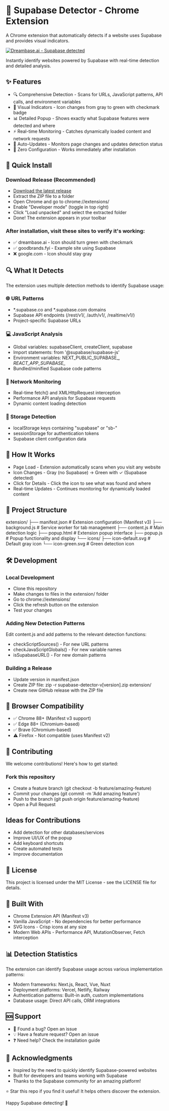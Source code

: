 # 🔧 Supabase Detector - Chrome Extension
A Chrome extension that automatically detects if a website uses Supabase and provides visual indicators.

[![Dreambase.ai - Supabase detected](https://imagedelivery.net/kgyWhzhmXSpIXGWwA-oX0Q/9acbd1ac-5fd6-4a09-9a2c-818ae085b700/public)](https://dreambase.ai)

Instantly identify websites powered by Supabase with real-time detection and detailed analysis.

## ✨ Features

- 🔍 Comprehensive Detection - Scans for URLs, JavaScript patterns, API calls, and environment variables
- 🎨 Visual Indicators - Icon changes from gray to green with checkmark badge
- 📊 Detailed Popup - Shows exactly what Supabase features were detected and where
- ⚡ Real-time Monitoring - Catches dynamically loaded content and network requests
- 🔄 Auto-Updates - Monitors page changes and updates detection status
- 🚀 Zero Configuration - Works immediately after installation

## 🚀 Quick Install

### Download Release (Recommended)

- [Download the latest release](https://github.com/alwaysunday/supabase-detector-extension/releases/tag/v1.0.0)
- Extract the ZIP file to a folder
- Open Chrome and go to chrome://extensions/
- Enable "Developer mode" (toggle in top right)
- Click "Load unpacked" and select the extracted folder
- Done! The extension appears in your toolbar


### After installation, visit these sites to verify it's working:

- ✅ dreambase.ai - Icon should turn green with checkmark
- ✅ goodbrands.fyi - Example site using Supabase
- ❌ google.com - Icon should stay gray

## 🔍 What It Detects
The extension uses multiple detection methods to identify Supabase usage:

### 🌐 URL Patterns

- *.supabase.co and *.supabase.com domains
- Supabase API endpoints (/rest/v1/, /auth/v1/, /realtime/v1/)
- Project-specific Supabase URLs

### 💻 JavaScript Analysis

- Global variables: supabaseClient, createClient, supabase
- Import statements: from '@supabase/supabase-js'
- Environment variables: NEXT_PUBLIC_SUPABASE_*, REACT_APP_SUPABASE_*
- Bundled/minified Supabase code patterns

### 🔗 Network Monitoring

- Real-time fetch() and XMLHttpRequest interception
- Performance API analysis for Supabase requests
- Dynamic content loading detection

### 💾 Storage Detection

- localStorage keys containing "supabase" or "sb-"
- sessionStorage for authentication tokens
- Supabase client configuration data

## 📱 How It Works

- Page Load - Extension automatically scans when you visit any website
- Icon Changes - Gray (no Supabase) → Green with ✓ (Supabase detected)
- Click for Details - Click the icon to see what was found and where
- Real-time Updates - Continues monitoring for dynamically loaded content

## 📁 Project Structure
extension/
├── manifest.json       # Extension configuration (Manifest v3)
├── background.js       # Service worker for tab management
├── content.js         # Main detection logic
├── popup.html         # Extension popup interface
├── popup.js          # Popup functionality and display
└── icons/
    ├── icon-default.svg   # Default gray icon
    └── icon-green.svg     # Green detection icon

## 🛠️ Development

### Local Development

- Clone this repository
- Make changes to files in the extension/ folder
- Go to chrome://extensions/
- Click the refresh button on the extension
- Test your changes

### Adding New Detection Patterns
Edit content.js and add patterns to the relevant detection functions:

- checkScriptSources() - For new URL patterns
- checkJavaScriptGlobals() - For new variable names
- isSupabaseURL() - For new domain patterns

### Building a Release

- Update version in manifest.json
- Create ZIP file: zip -r supabase-detector-v[version].zip extension/
- Create new GitHub release with the ZIP file

## 🧩 Browser Compatibility

- ✅ Chrome 88+ (Manifest v3 support)
- ✅ Edge 88+ (Chromium-based)
- ✅ Brave (Chromium-based)
- ⚠️ Firefox - Not compatible (uses Manifest v2)

## 🤝 Contributing
We welcome contributions! Here's how to get started:

### Fork this repository
- Create a feature branch (git checkout -b feature/amazing-feature)
- Commit your changes (git commit -m 'Add amazing feature')
- Push to the branch (git push origin feature/amazing-feature)
- Open a Pull Request

## Ideas for Contributions

- Add detection for other databases/services
- Improve UI/UX of the popup
- Add keyboard shortcuts
- Create automated tests
- Improve documentation

## 📄 License
This project is licensed under the MIT License - see the LICENSE file for details.

## 🎯 Built With

- Chrome Extension API (Manifest v3)
- Vanilla JavaScript - No dependencies for better performance
- SVG Icons - Crisp icons at any size
- Modern Web APIs - Performance API, MutationObserver, Fetch interception

## 📊 Detection Statistics
The extension can identify Supabase usage across various implementation patterns:

- Modern frameworks: Next.js, React, Vue, Nuxt
- Deployment platforms: Vercel, Netlify, Railway
- Authentication patterns: Built-in auth, custom implementations
- Database usage: Direct API calls, ORM integrations

## 🆘 Support

- 🐛 Found a bug? Open an issue
- 💡 Have a feature request? Open an issue
- ❓ Need help? Check the installation guide

## 🌟 Acknowledgments

- Inspired by the need to quickly identify Supabase-powered websites
- Built for developers and teams working with Supabase
- Thanks to the Supabase community for an amazing platform!


⭐ Star this repo if you find it useful! It helps others discover the extension.

Happy Supabase detecting! 🚀
